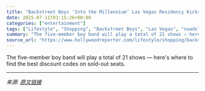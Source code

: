 ```yaml
---
title: "Backstreet Boys ‘Into the Millennium’ Las Vegas Residency Kicks Off Soon: The Best Deals on Last-Minute Sphere Tickets"
date: 2025-07-11T03:15:26+08:00
categories: ["entertainment"]
tags: ["Lifestyle", "Shopping", "Backstreet Boys", "Las Vegas", "noads", "shopping"]
summary: "The five-member boy band will play a total of 21 shows — here's where to find the best discount codes on sold-out seats."
source_url: "https://www.hollywoodreporter.com/lifestyle/shopping/backstreet-boys-sphere-las-vegas-tickets-deals-promo-codes-1236228705/"
---
```


The five-member boy band will play a total of 21 shows — here's where to find the best discount codes on sold-out seats.

---

*来源: [原文链接](https://www.hollywoodreporter.com/lifestyle/shopping/backstreet-boys-sphere-las-vegas-tickets-deals-promo-codes-1236228705/)*
